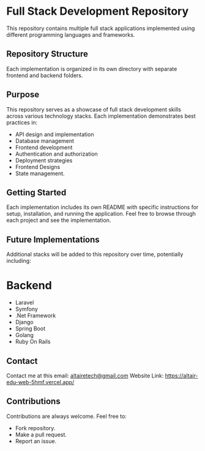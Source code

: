 # Full Stack Development Repository

This repository contains multiple full stack applications implemented using different programming languages and frameworks.

## Repository Structure

Each implementation is organized in its own directory with separate frontend and backend folders.

## Purpose

This repository serves as a showcase of full stack development skills across various technology stacks. Each implementation demonstrates best practices in:

- API design and implementation
- Database management
- Frontend development
- Authentication and authorization
- Deployment strategies
- Frontend Designs
- State management.

## Getting Started

Each implementation includes its own README with specific instructions for setup, installation, and running the application. Feel free to browse through each project and see the implementation.

## Future Implementations

Additional stacks will be added to this repository over time, potentially including:

# Backend

- Laravel
- Symfony
- .Net Framework
- Django
- Spring Boot
- Golang
- Ruby On Rails

## Contact

Contact me at this email: altairetech@gmail.com
Website Link: https://altair-edu-web-5hmf.vercel.app/

## Contributions

Contributions are always welcome. Feel free to:

- Fork repository.
- Make a pull request.
- Report an issue.

